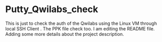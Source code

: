 # Putty_Qwilabs_check
This is just to check the auth of the Qwilabs using the Linux VM through local SSH Client . The PPK file check too.
I am editing the README file. Adding some more details about the project description.
